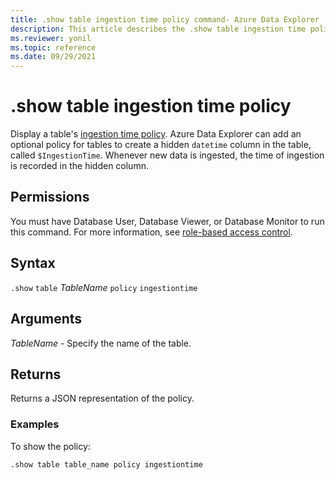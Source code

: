 ```yaml
---
title: .show table ingestion time policy command- Azure Data Explorer
description: This article describes the .show table ingestion time policy command in Azure Data Explorer.
ms.reviewer: yonil
ms.topic: reference
ms.date: 09/29/2021
---
```

# .show table ingestion time policy

Display a table's [ingestion time policy](ingestiontimepolicy.md). Azure Data Explorer can add an optional policy for tables to create a hidden `datetime` column in the table, called `$IngestionTime`. Whenever new data is ingested, the time of ingestion is recorded in the hidden column.

## Permissions

You must have Database User, Database Viewer, or Database Monitor to run this command. For more information, see [role-based access control](access-control/role-based-access-control.md).

## Syntax

`.show` `table` *TableName* `policy` `ingestiontime` 

## Arguments

*TableName* - Specify the name of the table.

## Returns

Returns a JSON representation of the policy.

### Examples

To show the policy:

```kusto
.show table table_name policy ingestiontime 
```
